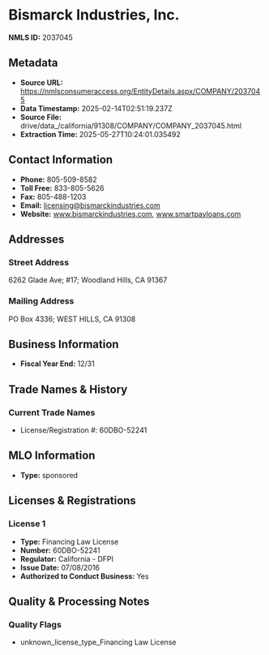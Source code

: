 # Bismarck Industries, Inc.

**NMLS ID:** 2037045

## Metadata
- **Source URL:** https://nmlsconsumeraccess.org/EntityDetails.aspx/COMPANY/2037045
- **Data Timestamp:** 2025-02-14T02:51:19.237Z
- **Source File:** drive/data_/california/91308/COMPANY/COMPANY_2037045.html
- **Extraction Time:** 2025-05-27T10:24:01.035492

## Contact Information
- **Phone:** 805-509-8582
- **Toll Free:** 833-805-5626
- **Fax:** 805-488-1203
- **Email:** licensing@bismarckindustries.com
- **Website:** www.bismarckindustries.com, www.smartpayloans.com

## Addresses
### Street Address
6262 Glade Ave; #17; Woodland Hills, CA 91367

### Mailing Address
PO Box 4336; WEST HILLS, CA 91308

## Business Information
- **Fiscal Year End:** 12/31

## Trade Names & History
### Current Trade Names
- License/Registration #: 60DBO-52241

## MLO Information
- **Type:** sponsored

## Licenses & Registrations

### License 1
- **Type:** Financing Law License
- **Number:** 60DBO-52241
- **Regulator:** California - DFPI
- **Issue Date:** 07/08/2016
- **Authorized to Conduct Business:** Yes

## Quality & Processing Notes
### Quality Flags
- unknown_license_type_Financing Law License
